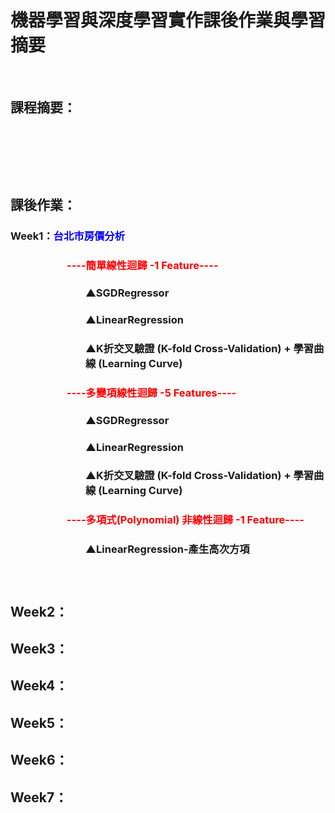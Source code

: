 <h1><strong>機器學習與深度學習實作課後作業與學習摘要</strong></h1>
<p>&nbsp;</p>
<h2><strong>課程摘要：</strong></h2>
<p>&nbsp;</p>
<p>&nbsp;</p>
<p>&nbsp;</p>
<h2><strong>課後作業：</strong></h2>
<h3>Week1：<strong><span style="color: #0000ff;">台北市房價分析</span></strong></h3>
<h3 id="4-2.簡單線性迴歸-使用Scikit-Learn-LinearRegression" style="padding-left: 90px;"><span style="color: #ff0000;">----簡單線性迴歸 -1 Feature----</span></h3>
<h3 id="4-1.簡單線性迴歸-使用Scikit-Learn-SGDRegressor" style="padding-left: 120px;">▲SGDRegressor</h3>
<h3 id="4-2.簡單線性迴歸-使用Scikit-Learn-LinearRegression" style="padding-left: 120px;">▲LinearRegression</h3>
<h3 style="padding-left: 120px;">▲K折交叉驗證 (K-fold Cross-Validation) + 學習曲線 (Learning Curve)</h3>
<h3 id="5.多變項線性迴歸" style="padding-left: 90px;"><span style="color: #ff0000;">----多變項線性迴歸 -5 Features----</span></h3>
<h3 id="5-2.多變項線性迴歸-使用Scikit-Learn-SGDRegressor" style="padding-left: 120px;">▲SGDRegressor</h3>
<h3 id="5-1.多變項線性迴歸-使用Scikit-Learn-LinearRegression" style="padding-left: 120px;">▲LinearRegression</h3>
<h3 style="padding-left: 120px;">▲K折交叉驗證 (K-fold Cross-Validation) + 學習曲線 (Learning Curve)</h3>
<h3 id="6.多項式(Polynomial)-非線性迴歸" style="padding-left: 90px;"><span style="color: #ff0000;">----多項式(Polynomial) 非線性迴歸 -1 Feature----</span></h3>
<h3 id="4-2.簡單線性迴歸-使用Scikit-Learn-LinearRegression" style="padding-left: 120px;">▲LinearRegression-產生高次方項</h3>
<h3 id="5.多變項線性迴歸" style="padding-left: 30px;">&nbsp;</h3>
<h2>Week2：</h2>
<h2>Week3：</h2>
<h2>Week4：</h2>
<h2>Week5：</h2>
<h2>Week6：</h2>
<h2>Week7：</h2>
